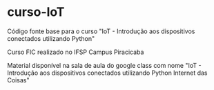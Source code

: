 # curso-IoT
Código fonte base para o curso "IoT - Introdução aos dispositivos conectados utilizando Python"

Curso FIC realizado no IFSP Campus Piracicaba

Material disponível na sala de aula do google class com nome "IoT - Introdução aos dispositivos conectados utilizando Python
Internet das Coisas"


